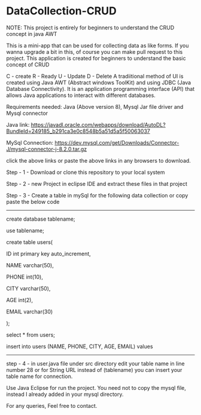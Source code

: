 # DataCollection-CRUD
NOTE: This project is entirely for beginners to understand the CRUD concept in java AWT


This is a mini-app that can be used for collecting data as like forms. If you wanna upgrade a bit in this, of course you can make pull request to this project.
This application is created for beginners to understand the basic concept of CRUD

C - create
R - Ready
U - Update
D - Delete 
A tradiitional method of UI is created using Java AWT (Abstract windows ToolKit) and using JDBC (Java Database Connectivity). It is an application programming interface (API) that allows Java applications to interact with different databases.

Requirements needed: Java (Above version 8), Mysql Jar file driver and Mysql connector

Java link: https://javadl.oracle.com/webapps/download/AutoDL?BundleId=249185_b291ca3e0c8548b5a51d5a5f50063037

MySql Connection: https://dev.mysql.com/get/Downloads/Connector-J/mysql-connector-j-8.2.0.tar.gz

click the above links or paste the above links in any browsers to download.


Step - 1 - Download or clone this repository to your local system

Step - 2 - new Project in eclipse IDE and extract these files in that project

Step - 3 - Create a table in mySql for the following data collection or copy paste the below code

--------------------------------------------------------
create database tablename;

use tablename;

create table users(

  ID int primary key auto_increment,
  
  NAME varchar(50),
  
  PHONE int(10),
  
  CITY varchar(50),
  
  AGE int(2),
  
  EMAIL varchar(30)

);

select * from users;

insert into users (NAME, PHONE, CITY, AGE, EMAIL) values

--------------------------------------------------------  


step - 4 - in user.java file under src directory edit your table name in line number 28 or for String URL instead of (tablename) you can insert your table name for connection. 

Use Java Eclipse for run the project. You need not to copy the mysql file, instead I already added in your mysql directory.

For any queries, Feel free to contact.
